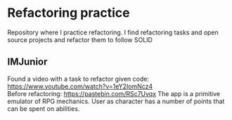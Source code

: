 # Refactoring practice
Repository where I practice refactoring. I find refactoring tasks and open source projects and refactor them to follow SOLID

## IMJunior
Found a video with a task to refactor given code: https://www.youtube.com/watch?v=1eY2IomNcz4  
Before refactoring: https://pastebin.com/RSc7Uvqx
The app is a primitive emulator of RPG mechanics. User as character has a number of points that can be spent on abilities.
